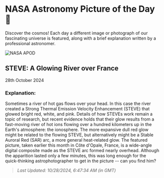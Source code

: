 
  # NASA Astronomy Picture of the Day 🌌

  Discover the cosmos! Each day a different image or photograph of our fascinating universe is featured, along with a brief explanation written by a professional astronomer.

![NASA APOD](https://apod.nasa.gov/apod/image/2410/SteveFrance_leroux_2160.jpg)

## STEVE: A Glowing River over France

28th October 2024

### Explanation: 

Sometimes a river of hot gas flows over your head. In this case the river created a Strong Thermal Emission Velocity Enhancement (STEVE) that glowed bright red, white, and pink. Details of how STEVEs work remain a topic of research, but recent evidence holds that their glow results from a fast-moving river of hot ions flowing over a hundred kilometers up in the Earth's atmosphere: the ionosphere. The more expansive dull red glow might be related to the flowing STEVE, but alternatively might be a Stable Auroral Red (SAR) arc, a more general heat-related glow. The featured picture, taken earlier this month in Côte d'Opale, France, is a wide-angle digital composite made as the STEVE arc formed nearly overhead.  Although the apparition lasted only a few minutes, this was long enough for the quick-thinking astrophotographer to get in the picture -- can you find him?

> _Last Updated: 10/28/2024, 6:47:34 AM (in GMT)_
